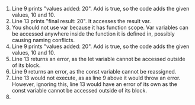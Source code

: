 1. Line 9 prints "values added: 20". Add is true, so the code adds the given values, 10 and 10.
2. Line 13 prints "final result: 20". It accesses the result var.
3. You should not use var because it has function scope. Var variables can be accessed anywhere inside the function it is defined in, possibly causing naming conflicts.
4. Line 9 prints "values added: 20". Add is true, so the code adds the given values, 10 and 10.
5. Line 13 returns an error, as the let variable cannot be accessed outside of its block.
6. Line 9 returns an error, as the const variable cannot be reassigned.
7. Line 13 would not execute, as as line 9 above it would throw an error. However, ignoring this, line 13 would have an error of its own as the const variable cannot be accessed outside of its block.
8. 
